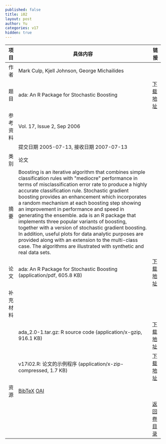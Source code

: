 ```yaml
---
published: false
title: i02
layout: post
author: Yu
categories: v17
hidden: true
---
```


| 项目 | 具体内容 | 链接 |
|---:|---|---|
| 作者 | Mark Culp, Kjell Johnson, George Michailides| |
| 题目 |ada: An R Package for Stochastic Boosting | [下载地址](http://www.jstatsoft.org/v17/i02/paper) |
| 参考资料 |Vol. 17, Issue 2, Sep 2006 | |
| | 提交日期 2005-07-13, 接收日期 2007-07-13| | 
| 类别 | 论文| |
| 摘要 | Boosting is an iterative algorithm that combines simple classification rules with "mediocre" performance in terms of misclassification error rate to produce a highly accurate classification rule. Stochastic gradient boosting provides an enhancement which incorporates a random mechanism at each boosting step showing an improvement in performance and speed in generating the ensemble. ada is an R package that implements three popular variants of boosting, together with a version of stochastic gradient boosting. In addition, useful plots for data analytic purposes are provided along with an extension to the multi-class case. The algorithms are illustrated with synthetic and real data sets.| |
| 论文 | ada: An R Package for Stochastic Boosting  (application/pdf, 605.8 KB)| [下载地址](http://www.jstatsoft.org/v17/i02/paper) |
| 补充材料 | | |
| |ada_2.0-1.tar.gz: R source code  (application/x-gzip, 916.1 KB)|  [下载地址](http://www.jstatsoft.org/v17/i02/supp/2) |
| |v17i02.R: 论文的示例程序  (application/x-zip-compressed, 1.7 KB)|  [下载地址](http://www.jstatsoft.org/v17/i02/supp/3) |
| 资源 | [BibTeX](http://www.jstatsoft.org/v17/i02/bibtex) [OAI](http://www.jstatsoft.org/oai?verb=GetRecord&identifier=oai.jstatsoft/v17/i02&prefix=oai_dc)| |
| |  | [返回卷目录]({{site.baseurl}}/volume/v17.html) |